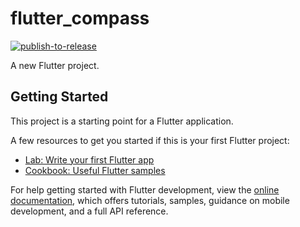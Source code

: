 # flutter_compass

[![publish-to-release](https://github.com/xmaihh/FlutterTrainingThings/actions/workflows/publish-to-release.yml/badge.svg?branch=fl_wan)](https://github.com/xmaihh/FlutterTrainingThings/actions/workflows/publish-to-release.yml)

A new Flutter project.

## Getting Started

This project is a starting point for a Flutter application.

A few resources to get you started if this is your first Flutter project:

- [Lab: Write your first Flutter app](https://docs.flutter.dev/get-started/codelab)
- [Cookbook: Useful Flutter samples](https://docs.flutter.dev/cookbook)

For help getting started with Flutter development, view the
[online documentation](https://docs.flutter.dev/), which offers tutorials,
samples, guidance on mobile development, and a full API reference.

